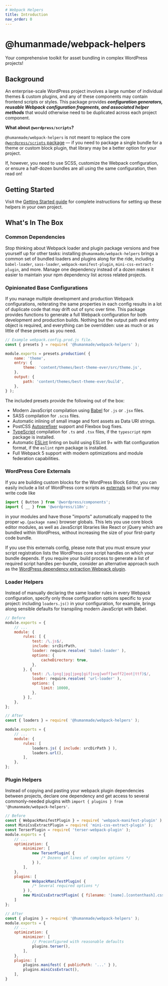 ```yaml
---
# Webpack Helpers
title: Introduction
nav_order: 0
---
```


# @humanmade/webpack-helpers

Your comprehensive toolkit for asset bundling in complex WordPress projects!

## Background

An enterprise-scale WordPress project involves a large number of individual themes & custom plugins, and any of these components may contain frontend scripts or styles. This package provides _**configuration generators, reusable Webpack configuration fragments, and associated helper methods**_ that would otherwise need to be duplicated across each project component.

**What about `@wordpress/scripts`?**

`@humanmade/webpack-helpers` is not meant to replace the core [`@wordpress/scripts` package](https://developer.wordpress.org/block-editor/packages/packages-scripts/) — if you need to package a single bundle for a theme or custom block plugin, that library may be a better option for your project.

If, however, you need to use SCSS, customize the Webpack configuration, or ensure a half-dozen bundles are all using the same configuration, then read on!

## Getting Started

Visit the [Getting Started guide](https://humanmade.github.io/webpack-helpers/guides/getting-started.html) for complete instructions for setting up these helpers in your own project.

## What's In The Box

### Common Dependencies

Stop thinking about Webpack loader and plugin package versions and free yourself up for other tasks: installing `@humanmade/webpack-helpers` brings a common set of bundled loaders and plugins along for the ride, including `babel-loader`, `sass-loader`, `webpack-manifest-plugin`, `mini-css-extract-plugin`, and more. Manage one dependency instead of a dozen makes it easier to maintain your npm dependency list across related projects.

### Opinionated Base Configurations

If you manage multiple development and production Webpack configurations, reiterating the same properties in each config results in a lot of duplicate code that may drift out of sync over time. This package provides functions to generate a full Webpack configuration for both development and production builds. Nothing but the output path and entry object is required, and everything can be overridden: use as much or as little of these presets as you need.

```js
// Example webpack.config.prod.js file.
const { presets } = require( '@humanmade/webpack-helpers' );

module.exports = presets.production( {
	name: 'theme',
	entry: {
		theme: 'content/themes/best-theme-ever/src/theme.js',
	},
	output: {
		path: 'content/themes/best-theme-ever/build',
	},
} );
```

The included presets provide the following out of the box:

- Modern JavaScript compilation using [Babel](https://babeljs.io/) for `.js` or `.jsx` files.
- SASS compilation for `.scss` files.
- Automatic inlining of small image and font assets as Data URI strings.
- PostCSS [Autoprefixer](https://github.com/postcss/autoprefixer#readme) support and Flexbox bug fixes.
- [TypeScript](https://www.typescriptlang.org/) compilation for `.ts` and `.tsx` files, if the `typescript` npm package is installed.
- Automatic [ESLint](https://eslint.org/) linting on build using ESLint 9+ with flat configuration format, if the `eslint` npm package is installed.
- Full Webpack 5 support with modern optimizations and module federation capabilities.

### WordPress Core Externals

If you are building custom blocks for the WordPress Block Editor, you can easily include a list of WordPress core scripts as [externals](https://webpack.js.org/configuration/externals) so that you may write code like

```js
import { Button } from '@wordpress/components';
import { __ } from '@wordpress/i18n';
```

in your modules and have those "imports" automatically mapped to the proper `wp.{package name}` browser globals. This lets you use core block editor modules, as well as JavaScript libraries like React or jQuery which are bundled within WordPress, without increasing the size of your first-party code bundle.

If you use this externals config, please note that you must ensure your script registration lists the WordPress core script handles on which your bundle depends. If you require your build process to generate a list of required script handles per-bundle, consider an alternative approach such as the [WordPress dependency extraction Webpack plugin](https://developer.wordpress.org/block-editor/packages/packages-dependency-extraction-webpack-plugin/).

### Loader Helpers

Instead of manually declaring the same loader rules in every Webpack configuration, specify only those configuration options specific to your project: including `loaders.js()` in your configuration, for example, brings along sensible defaults for transpiling modern JavaScript with Babel.

```js
// Before
module.exports = {
	// ...
	module: {
		rules: [ {
			test: /\.js$/,
			include: srcDirPath,
			loader: require.resolve( 'babel-loader' ),
			options: {
				cacheDirectory: true,
			},
		}, {
			test: /\.(png|jpg|jpeg|gif|svg|woff|woff2|eot|ttf)$/,
			loader: require.resolve( 'url-loader' ),
			options: {
				limit: 10000,
			},
		} ],
	},
};
```
```js
// After
const { loaders } = require( '@humanmade/webpack-helpers' );

module.exports = {
	// ...
	module: {
		rules: [
			loaders.js( { include: srcDirPath } ),
			loaders.url(),
		],
	},
};
```

### Plugin Helpers

Instead of copying and pasting your webpack plugin dependencies between projects, declare one dependency and get access to several commonly-needed plugins with `import { plugins } from '@humanmade/webpack-helpers'`.

```js
// Before
const { WebpackManifestPlugin } = require( 'webpack-manifest-plugin' );
const MiniCssExtractPlugin = require( 'mini-css-extract-plugin' );
const TerserPlugin = require( 'terser-webpack-plugin' );
module.exports = {
	// ...
	optimization: {
		minimizer: [
			new TerserPlugin( {
				/* Dozens of lines of complex options */
			} ),
		],
	},
	plugins: [
		new WebpackManifestPlugin( {
			/* Several required options */
		} ),
		new MiniCssExtractPlugin( { filename: '[name].[contenthash].css' } ),
	]
};
```
```js
// After
const { plugins } = require( '@humanmade/webpack-helpers' );
module.exports = {
	// ...
	optimization: {
		minimizer: [
			// Preconfigured with reasonable defaults
			plugins.terser(),
		],
	},
	plugins: [
		plugins.manifest( { publicPath: '...' } ),
		plugins.miniCssExtract(),
	],
}
```
